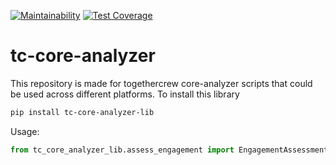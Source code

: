 [![Maintainability](https://api.codeclimate.com/v1/badges/e1239b895f0ee2569b61/maintainability)](https://codeclimate.com/github/TogetherCrew/core-analyzer-lib/maintainability)
[![Test Coverage](https://api.codeclimate.com/v1/badges/e1239b895f0ee2569b61/test_coverage)](https://codeclimate.com/github/TogetherCrew/core-analyzer-lib/test_coverage)

# tc-core-analyzer

This repository is made for togethercrew core-analyzer scripts that could be used across different platforms. To install this library

```bash
pip install tc-core-analyzer-lib
```

Usage:

```Python
from tc_core_analyzer_lib.assess_engagement import EngagementAssessment
```
